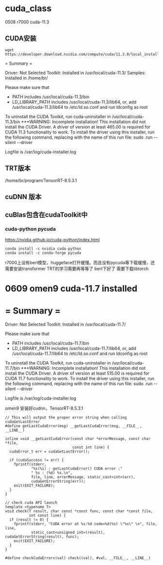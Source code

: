 # cuda_class



0508 r7000 cuda-11.3
## CUDA安装
```
wget https://developer.download.nvidia.com/compute/cuda/11.3.0/local_installers/cuda_11.3.0_465.19.01_linux.run
```
= Summary =


Driver:   Not Selected
Toolkit:  Installed in /usr/local/cuda-11.3/
Samples:  Installed in /home/br/

Please make sure that
 -   PATH includes /usr/local/cuda-11.3/bin
 -   LD_LIBRARY_PATH includes /usr/local/cuda-11.3/lib64, or, add /usr/local/cuda-11.3/lib64 to /etc/ld.so.conf and run ldconfig as root

To uninstall the CUDA Toolkit, run cuda-uninstaller in /usr/local/cuda-11.3/bin
***WARNING: Incomplete installation! This installation did not install the CUDA Driver. A driver of version at least 465.00 is required for CUDA 11.3 functionality to work.
To install the driver using this installer, run the following command, replacing <CudaInstaller> with the name of this run file:
    sudo <CudaInstaller>.run --silent --driver

Logfile is /var/log/cuda-installer.log


## TRT版本
/home/br/program/TensorRT-8.5.3.1
## cuDNN 版本

## cuBlas包含在cudaToolkit中

### cuda-python pycuda
https://nvidia.github.io/cuda-python/index.html
```
conda install -c nvidia cuda-python
conda install -c conda-forge pycuda
```

r7000上没有bert模型，huggeface打开缓慢。而且没有pycuda等下载缓慢，还需要安装transformer
TRT的学习需要再等等了
bert下好了
需要下载libtorch

0609 omen9 cuda-11.7 installed
===========
= Summary =
===========

Driver:   Not Selected
Toolkit:  Installed in /usr/local/cuda-11.7/

Please make sure that
 -   PATH includes /usr/local/cuda-11.7/bin
 -   LD_LIBRARY_PATH includes /usr/local/cuda-11.7/lib64, or, add /usr/local/cuda-11.7/lib64 to /etc/ld.so.conf and run ldconfig as root

To uninstall the CUDA Toolkit, run cuda-uninstaller in /usr/local/cuda-11.7/bin
***WARNING: Incomplete installation! This installation did not install the CUDA Driver. A driver of version at least 515.00 is required for CUDA 11.7 functionality to work.
To install the driver using this installer, run the following command, replacing <CudaInstaller> with the name of this run file:
    sudo <CudaInstaller>.run --silent --driver

Logfile is /var/log/cuda-installer.log

omen9 安装好cudnn，TensorRT-8.5.3.1

```
// This will output the proper error string when calling cudaGetLastError
#define getLastCudaError(msg) __getLastCudaError(msg, __FILE__, __LINE__)

inline void __getLastCudaError(const char *errorMessage, const char *file,
                               const int line) {
  cudaError_t err = cudaGetLastError();

  if (cudaSuccess != err) {
    fprintf(stderr,
            "%s(%i) : getLastCudaError() CUDA error :"
            " %s : (%d) %s.\n",
            file, line, errorMessage, static_cast<int>(err),
            cudaGetErrorString(err));
    exit(EXIT_FAILURE);
  }
}

// check cuda API launch
template <typename T>
void check(T result, char const *const func, const char *const file,
           int const line) {
  if (result != 0) {
    fprintf(stderr, "CUDA error at %s:%d code=%d(%s) \"%s\" \n", file, line,
            static_cast<unsigned int>(result), cudaGetErrorString(result), func);
    exit(EXIT_FAILURE);
  }
}

#define checkCudaErrors(val) check((val), #val, __FILE__, __LINE__)
```